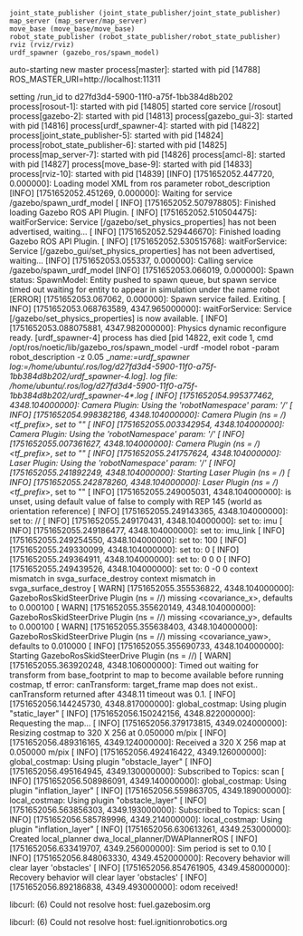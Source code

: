     joint_state_publisher (joint_state_publisher/joint_state_publisher)
    map_server (map_server/map_server)
    move_base (move_base/move_base)
    robot_state_publisher (robot_state_publisher/robot_state_publisher)
    rviz (rviz/rviz)
    urdf_spawner (gazebo_ros/spawn_model)

auto-starting new master
process[master]: started with pid [14788]
ROS_MASTER_URI=http://localhost:11311

setting /run_id to d27fd3d4-5900-11f0-a75f-1bb384d8b202
process[rosout-1]: started with pid [14805]
started core service [/rosout]
process[gazebo-2]: started with pid [14813]
process[gazebo_gui-3]: started with pid [14816]
process[urdf_spawner-4]: started with pid [14822]
process[joint_state_publisher-5]: started with pid [14824]
process[robot_state_publisher-6]: started with pid [14825]
process[map_server-7]: started with pid [14826]
process[amcl-8]: started with pid [14827]
process[move_base-9]: started with pid [14833]
process[rviz-10]: started with pid [14839]
[INFO] [1751652052.447720, 0.000000]: Loading model XML from ros parameter robot_description
[INFO] [1751652052.451269, 0.000000]: Waiting for service /gazebo/spawn_urdf_model
[ INFO] [1751652052.507978805]: Finished loading Gazebo ROS API Plugin.
[ INFO] [1751652052.510504475]: waitForService: Service [/gazebo/set_physics_properties] has not been advertised, waiting...
[ INFO] [1751652052.529446670]: Finished loading Gazebo ROS API Plugin.
[ INFO] [1751652052.530515768]: waitForService: Service [/gazebo_gui/set_physics_properties] has not been advertised, waiting...
[INFO] [1751652053.055337, 0.000000]: Calling service /gazebo/spawn_urdf_model
[INFO] [1751652053.066019, 0.000000]: Spawn status: SpawnModel: Entity pushed to spawn queue, but spawn service timed out waiting for entity to appear in simulation under the name robot
[ERROR] [1751652053.067062, 0.000000]: Spawn service failed. Exiting.
[ INFO] [1751652053.068763589, 4347.965000000]: waitForService: Service [/gazebo/set_physics_properties] is now available.
[ INFO] [1751652053.088075881, 4347.982000000]: Physics dynamic reconfigure ready.
[urdf_spawner-4] process has died [pid 14822, exit code 1, cmd /opt/ros/noetic/lib/gazebo_ros/spawn_model -urdf -model robot -param robot_description -z 0.05 __name:=urdf_spawner __log:=/home/ubuntu/.ros/log/d27fd3d4-5900-11f0-a75f-1bb384d8b202/urdf_spawner-4.log].
log file: /home/ubuntu/.ros/log/d27fd3d4-5900-11f0-a75f-1bb384d8b202/urdf_spawner-4*.log
[ INFO] [1751652054.995377462, 4348.104000000]: Camera Plugin: Using the 'robotNamespace' param: '/'
[ INFO] [1751652054.998382186, 4348.104000000]: Camera Plugin (ns = /)  <tf_prefix_>, set to ""
[ INFO] [1751652055.003342954, 4348.104000000]: Camera Plugin: Using the 'robotNamespace' param: '/'
[ INFO] [1751652055.007361627, 4348.104000000]: Camera Plugin (ns = /)  <tf_prefix_>, set to ""
[ INFO] [1751652055.241757624, 4348.104000000]: Laser Plugin: Using the 'robotNamespace' param: '/'
[ INFO] [1751652055.241892249, 4348.104000000]: Starting Laser Plugin (ns = /)
[ INFO] [1751652055.242878260, 4348.104000000]: Laser Plugin (ns = /)  <tf_prefix_>, set to ""
[ INFO] [1751652055.249005031, 4348.104000000]: <initialOrientationAsReference> is unset, using default value of false to comply with REP 145 (world as orientation reference)
[ INFO] [1751652055.249143365, 4348.104000000]: <robotNamespace> set to: //
[ INFO] [1751652055.249170431, 4348.104000000]: <topicName> set to: imu
[ INFO] [1751652055.249186477, 4348.104000000]: <frameName> set to: imu_link
[ INFO] [1751652055.249254550, 4348.104000000]: <updateRateHZ> set to: 100
[ INFO] [1751652055.249330099, 4348.104000000]: <gaussianNoise> set to: 0
[ INFO] [1751652055.249364911, 4348.104000000]: <xyzOffset> set to: 0 0 0
[ INFO] [1751652055.249439526, 4348.104000000]: <rpyOffset> set to: 0 -0 0
context mismatch in svga_surface_destroy
context mismatch in svga_surface_destroy
[ WARN] [1751652055.355536822, 4348.104000000]: GazeboRosSkidSteerDrive Plugin (ns = //) missing <covariance_x>, defaults to 0.000100
[ WARN] [1751652055.355620149, 4348.104000000]: GazeboRosSkidSteerDrive Plugin (ns = //) missing <covariance_y>, defaults to 0.000100
[ WARN] [1751652055.355638403, 4348.104000000]: GazeboRosSkidSteerDrive Plugin (ns = //) missing <covariance_yaw>, defaults to 0.010000
[ INFO] [1751652055.355690733, 4348.104000000]: Starting GazeboRosSkidSteerDrive Plugin (ns = //)
[ WARN] [1751652055.363920248, 4348.106000000]: Timed out waiting for transform from base_footprint to map to become available before running costmap, tf error: canTransform: target_frame map does not exist.. canTransform returned after 4348.11 timeout was 0.1.
[ INFO] [1751652056.144245730, 4348.817000000]: global_costmap: Using plugin "static_layer"
[ INFO] [1751652056.150242156, 4348.822000000]: Requesting the map...
[ INFO] [1751652056.379173815, 4349.024000000]: Resizing costmap to 320 X 256 at 0.050000 m/pix
[ INFO] [1751652056.489316165, 4349.124000000]: Received a 320 X 256 map at 0.050000 m/pix
[ INFO] [1751652056.492416422, 4349.126000000]: global_costmap: Using plugin "obstacle_layer"
[ INFO] [1751652056.495164945, 4349.130000000]:     Subscribed to Topics: scan
[ INFO] [1751652056.508986091, 4349.140000000]: global_costmap: Using plugin "inflation_layer"
[ INFO] [1751652056.559863705, 4349.189000000]: local_costmap: Using plugin "obstacle_layer"
[ INFO] [1751652056.563856303, 4349.193000000]:     Subscribed to Topics: scan
[ INFO] [1751652056.585789996, 4349.214000000]: local_costmap: Using plugin "inflation_layer"
[ INFO] [1751652056.630613261, 4349.253000000]: Created local_planner dwa_local_planner/DWAPlannerROS
[ INFO] [1751652056.633419707, 4349.256000000]: Sim period is set to 0.10
[ INFO] [1751652056.848063330, 4349.452000000]: Recovery behavior will clear layer 'obstacles'
[ INFO] [1751652056.854761905, 4349.458000000]: Recovery behavior will clear layer 'obstacles'
[ INFO] [1751652056.892186838, 4349.493000000]: odom received!

libcurl: (6) Could not resolve host: fuel.gazebosim.org

libcurl: (6) Could not resolve host: fuel.ignitionrobotics.org

